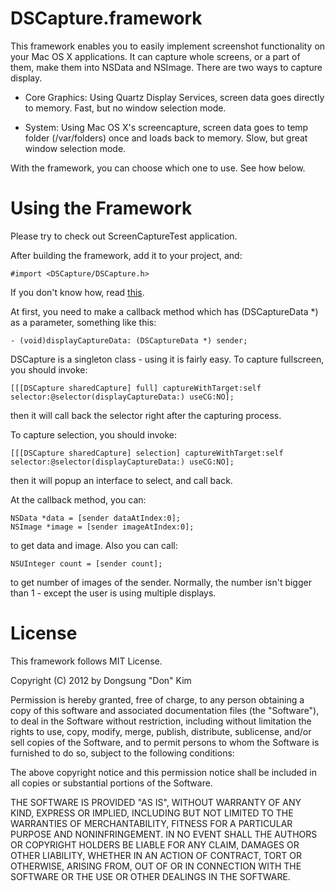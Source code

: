 # DSCapture.framework

This framework enables you to easily implement screenshot functionality on your Mac OS X applications. It can capture whole screens, or a part of them, make them into NSData and NSImage. There are two ways to capture display.

* Core Graphics: Using Quartz Display Services, screen data goes directly to memory. Fast, but no window selection mode.

* System: Using Mac OS X's screencapture, screen data goes to temp folder (/var/folders) once and loads back to memory. Slow, but great window selection mode.

With the framework, you can choose which one to use. See how below.

# Using the Framework

Please try to check out ScreenCaptureTest application.

After building the framework, add it to your project, and:

	#import <DSCapture/DSCapture.h> 

If you don't know how, read [this][1].

At first, you need to make a callback method which has (DSCaptureData *) as a parameter, something like this:

	- (void)displayCaptureData: (DSCaptureData *) sender;

DSCapture is a singleton class - using it is fairly easy. 
To capture fullscreen, you should invoke:

	[[[DSCapture sharedCapture] full] captureWithTarget:self selector:@selector(displayCaptureData:) useCG:NO];

then it will call back the selector right after the capturing process.

To capture selection, you should invoke:

	[[[DSCapture sharedCapture] selection] captureWithTarget:self selector:@selector(displayCaptureData:) useCG:NO];

then it will popup an interface to select, and call back.

At the callback method, you can:

	NSData *data = [sender dataAtIndex:0];
	NSImage *image = [sender imageAtIndex:0];

to get data and image. Also you can call:

	NSUInteger count = [sender count];

to get number of images of the sender. Normally, the number isn't bigger than 1 - except the user is using multiple displays.

# License

This framework follows MIT License.

Copyright (C) 2012 by Dongsung "Don" Kim
 
Permission is hereby granted, free of charge, to any person obtaining a copy
of this software and associated documentation files (the "Software"), to deal
in the Software without restriction, including without limitation the rights
to use, copy, modify, merge, publish, distribute, sublicense, and/or sell
copies of the Software, and to permit persons to whom the Software is
furnished to do so, subject to the following conditions:
 
The above copyright notice and this permission notice shall be included in
all copies or substantial portions of the Software.
 
THE SOFTWARE IS PROVIDED "AS IS", WITHOUT WARRANTY OF ANY KIND, EXPRESS OR
IMPLIED, INCLUDING BUT NOT LIMITED TO THE WARRANTIES OF MERCHANTABILITY,
FITNESS FOR A PARTICULAR PURPOSE AND NONINFRINGEMENT. IN NO EVENT SHALL THE
AUTHORS OR COPYRIGHT HOLDERS BE LIABLE FOR ANY CLAIM, DAMAGES OR OTHER
LIABILITY, WHETHER IN AN ACTION OF CONTRACT, TORT OR OTHERWISE, ARISING FROM,
OUT OF OR IN CONNECTION WITH THE SOFTWARE OR THE USE OR OTHER DEALINGS IN
THE SOFTWARE.

[1]: https://github.com/andymatuschak/Sparkle/wiki


